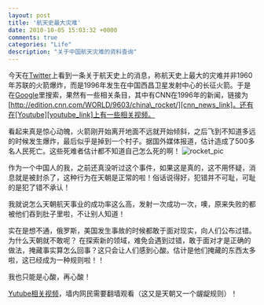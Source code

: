 ```yaml
---
layout: post
title: '航天史最大灾难'
date: 2010-10-05 15:03:32 +0000
comments: true
categories: "Life"
description: "关于中国航天灾难的资料查询"
---
```


今天在[Twitter][twitter_link]上看到一条关于航天史上的消息，称航天史上最大的灾难并非1960年苏联的火箭爆炸，而是1996年发生在中国西昌卫星发射中心的长征火箭。于是在[Google][google_link]里搜索，果然有一些相关条目，其中有CNN在1996年的新闻，链接为[http://edition.cnn.com/WORLD/9603/china\_rocket/][cnn_news_link]。还有在[Youtube][youtube_link]上有一些相关视频。
<!-- more -->
看起来真是惊心动魄，火箭刚开始离开地面不远就开始倾斜，之后飞到不知道多远的时候发生爆炸，最后似乎是掉到一个村子。据国外媒体报道，估计造成了500多名人民死亡。这些死难者估计都不知道自己怎么死的啊！
![rocket_pic][pic_1]

作为一个中国人的我，之前还真没听过这个事件，如果这是真的，这不用怀疑，消息就是被封杀了，这种行为在天朝是正常的啦！俗话说得好，犯错并不可耻，可耻的是犯了错不承认！

我就说怎么天朝航天事业的成功率这么高，发射一次成功一次，噢，原来失败的都被他们吞到肚子里啦，不让别人知道！

实在是想不通，俄罗斯，美国发生事故的时候都敢于面对现实，向人们公布过错。为什么天朝就不敢呢？ 在探索新的领域，难免会遇到过错，敢于面对才是正确的做法，掩藏事实算怎么回事？这只会让人们感到心酸。估计是他们掩藏的东西太多啦，这已经成为一种规则啦！！

我也只能是心酸，再心酸！

[Yutube相关视频][youtube_video_link]，墙内网民需要翻墙观看（这又是天朝又一个龌龊规则）！

[twitter_link]: https://twitter.com
[google_link]: https://www.google.com
[cnn_news_link]: http://edition.cnn.com/WORLD/9603/china_rocket/
[youtube_link]: https://www.youtube.com
[pic_1]: http://edition.cnn.com/WORLD/9603/china_rocket/china_rocket.jpg
[youtube_video_link]: http://www.youtube.com/watch?v=FBJ9ue6GKek
